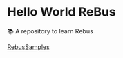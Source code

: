 # Hello World ReBus
📚 A repository to learn Rebus

[RebusSamples](https://github.com/rebus-org/RebusSamples)
